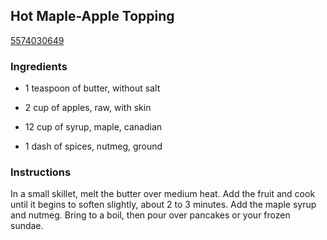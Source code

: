 ## Hot Maple-Apple Topping

[5574030649](http://www.food.com/recipe/hot-maple-apple-topping-181194)

### Ingredients

 - 1 teaspoon of butter, without salt

 - 2 cup of apples, raw, with skin

 - 12 cup of syrup, maple, canadian

 - 1 dash of spices, nutmeg, ground

### Instructions

In a small skillet, melt the butter over medium heat. Add the fruit and cook until it begins to soften slightly, about 2 to 3 minutes. Add the maple syrup and nutmeg. Bring to a boil, then pour over pancakes or your frozen sundae.